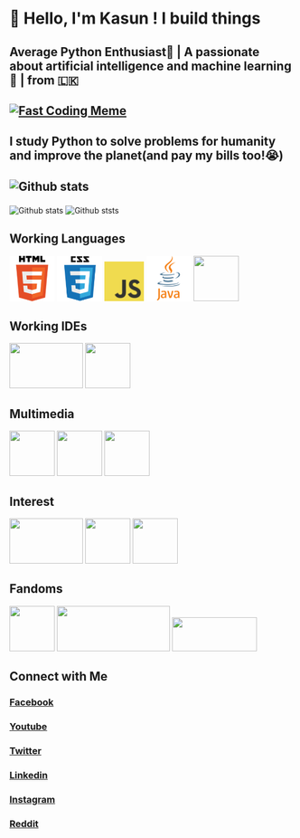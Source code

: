 <div>
 
<h1>👋 Hello,     I'm Kasun !  I build things </h1>

<h2>Average Python Enthusiast🐍 |  A passionate about artificial intelligence and machine learning 🤖 | from 🇱🇰 <h2>

 [![Fast Coding Meme](https://media.giphy.com/media/v1.Y2lkPTc5MGI3NjExZzN1YjE3dWtiajJjeXUxcHQ0MzA0amlqbXJwbW4xNHkzZzN2YXVtZCZlcD12MV9naWZzX3NlYXJjaCZjdD1n/jq0GAJC2R5aWP2gnCb/giphy.gif)](https://media.giphy.com/media/v1.Y2lkPTc5MGI3NjExZzN1YjE3dWtiajJjeXUxcHQ0MzA0amlqbXJwbW4xNHkzZzN2YXVtZCZlcD12MV9naWZzX3NlYXJjaCZjdD1n/jq0GAJC2R5aWP2gnCb/giphy.gif)

 <h2>I study Python to solve problems for humanity and improve the planet(and pay my bills too!😭)<h2>


  ![Github stats](https://komarev.com/ghpvc/?username=KasunGimantha&color=orange&style=plastic)
  

  
 </div> 

 
 

 

 
![Github stats](https://github-readme-stats.vercel.app/api?username=KasunGimantha&count_private=true&show_icons=true&theme=radical)
![Github ststs](https://github-readme-stats.vercel.app/api/top-langs/?username=KasunGimantha&show_icons=true&theme=radical)


<h2>Working Languages</h2>
<div>
<span>
<img src="https://raw.githubusercontent.com/github/explore/80688e429a7d4ef2fca1e82350fe8e3517d3494d/topics/html/html.png" style="width:80px;height:80px;" >
<img src="https://raw.githubusercontent.com/github/explore/80688e429a7d4ef2fca1e82350fe8e3517d3494d/topics/css/css.png" style="width:80px;height:80px;" >
<img src="https://raw.githubusercontent.com/github/explore/80688e429a7d4ef2fca1e82350fe8e3517d3494d/topics/javascript/javascript.png" style="width:70px;height:70px;" >
<img src="https://raw.githubusercontent.com/github/explore/5b3600551e122a3277c2c5368af2ad5725ffa9a1/topics/java/java.png" style="width:80px;height:80px;" >
<img src="https://upload.wikimedia.org/wikipedia/commons/thumb/1/18/ISO_C%2B%2B_Logo.svg/1822px-ISO_C%2B%2B_Logo.svg.png" style="width:80px;height:80px;" >
</span>
</div>


<h2>Working IDEs</h2>
<div>
<span>
<img src="https://1000logos.net/wp-content/uploads/2020/08/Visual-Studio-Logo.png" style="width:130px;height:80px;" >
<img src="https://upload.wikimedia.org/wikipedia/commons/thumb/9/9c/IntelliJ_IDEA_Icon.svg/1200px-IntelliJ_IDEA_Icon.svg.png" style="width:80px;height:80px;" >
</span>
</div>

<h2>Multimedia</h2>
<div>
<span>
<img src="https://brandslogos.com/wp-content/uploads/images/adobe-photoshop-cs4-logo.png" style="width:80px;height:80px;" >
<img src="https://brandslogos.com/wp-content/uploads/thumbs/premiere-pro-cc-logo-vector.svg" style="width:80px;height:80px;" >
<img src="https://logos-download.com/wp-content/uploads/2017/01/Audition_logo_Adobe_Audition_CC-1-700x682.png" style="width:80px;height:80px;" >
</span>
</div>

<h2>Interest</h2>
<div>
<span>
<img src="https://www.pngmart.com/files/21/AI-PNG-HD.png" style="width:130px;height:80px;" >
<img src="https://upload.wikimedia.org/wikipedia/commons/thumb/7/77/VR_Logo_Virtual_Reality_Logo.svg/512px-VR_Logo_Virtual_Reality_Logo.svg.png" style="width:80px;height:80px;" >
<img src="https://cdn-icons-png.flaticon.com/512/2532/2532643.png" style="width:80px;height:80px;" >
 
</span>
</div>

<!--
<h2>Education</h2>
<div>
<span>
<img src="https://ayeshmantha.me/images/logo3.png" style="width:80px;height:80px;" >
<img src="https://bcg.lk/img/logo8.png" style="width:80px;height:80px;" >
<img src="http://www.jfn.ac.lk/wp-content/uploads/2022/02/Logo-black-and-white.png" style="width:80px;height:80px;" >
<img src="https://upload.wikimedia.org/wikipedia/en/6/60/University_of_Moratuwa_logo.png" style="width:80px;height:80px;" >
<img src="https://avatars.githubusercontent.com/u/6937151?s=280&v=4" style="width:80px;height:80px;" >
<img src="https://upload.wikimedia.org/wikipedia/en/c/cf/Aquinas_College_of_Higher_Studies_Logo.png" style="width:80px;height:80px;" >
<img src="https://cdn01.alison-static.net/public/html/site/img/media-kit/alison-logo-inverted.jpg" style="width:180px;height:70px;" >
<img src="https://cdn-images-1.medium.com/max/1200/1*hsdk74SBj4i_UfX8SaW6YA.png" style="width:80px;height:80px;" >
</span>
</div>
-->

<h2>Fandoms</h2>
<div>
<span>
<img src="https://pngimg.com/uploads/star_wars_logo/star_wars_logo_PNG34.png" style="width:80px;height:80px;" >
<img src="https://www.transparentpng.com/thumb/transformers-logo/GImFNF-transformers-text-logo-clipart-png-file.png" style="width:200px;height:80px;" >
<img src="https://images-wixmp-ed30a86b8c4ca887773594c2.wixmp.com/i/1e558f21-fc1f-40a3-ac47-96fe1547e004/d94xj8m-aa45372a-8da3-4812-b8d9-8b43b0318127.png" style="width:150px;height:60px;" >

</span>
</div>


<h2>Connect with Me</h2>
<div>
<span>
 
 <h3><a href="https://www.facebook.com/profile.php?id=100012893073389">Facebook</a></h3>
 <h3><a href="https://www.youtube.com/channel/UCwGxZn0DCUNqQ7w4x9g4YJQ">Youtube</a></h3>
 <h3><a href="https://twitter.com/KasunGimantha">Twitter</a></h3>
 <h3><a href="https://www.linkedin.com/in/kasun-gimantha-507344226">Linkedin</a></h3>
 <h3><a href="https://www.instagram.com/kasun_gimantha">Instagram</a></h3>
 <h3><a href="https://www.reddit.com/user/KaZuN_G">Reddit</a></h3>

 
</span>
</div>









</span>





 
 
 
 

